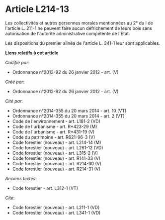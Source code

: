 # Article L214-13

Les collectivités et autres personnes morales mentionnées au 2° du I de l'article L. 211-1 ne peuvent faire aucun
défrichement de leurs bois sans autorisation de l'autorité administrative compétente de l'Etat. 

Les dispositions du premier alinéa de l'article L. 341-1 leur sont applicables.

**Liens relatifs à cet article**

_Codifié par_:

  - Ordonnance n°2012-92 du 26 janvier 2012 - art. (V)

_Créé par_:

  - Ordonnance n°2012-92 du 26 janvier 2012 - art. (V)

_Cité par_:

  - Ordonnance n°2014-355 du 20 mars 2014 - art. 10 (VT)
  - Ordonnance n°2014-355 du 20 mars 2014 - art. 2 (VT)
  - Code de l'environnement - art. L181-2 (VD)
  - Code de l'urbanisme - art. R*423-29 (M)
  - Code de l'urbanisme - art. R*431-19 (V)
  - Code du patrimoine - art. R621-96-3 (V)
  - Code forestier (nouveau) - art. L214-14 (M)
  - Code forestier (nouveau) - art. L261-12 (VD)
  - Code forestier (nouveau) - art. L315-2 (V)
  - Code forestier (nouveau) - art. R141-33 (V)
  - Code forestier (nouveau) - art. R214-30 (V)
  - Code forestier (nouveau) - art. R214-31 (V)

_Anciens textes_:

  - Code forestier - art. L312-1 (VT)

_Cite_:

  - Code forestier (nouveau) - art. L211-1 (VD)
  - Code forestier (nouveau) - art. L341-1 (VD)
